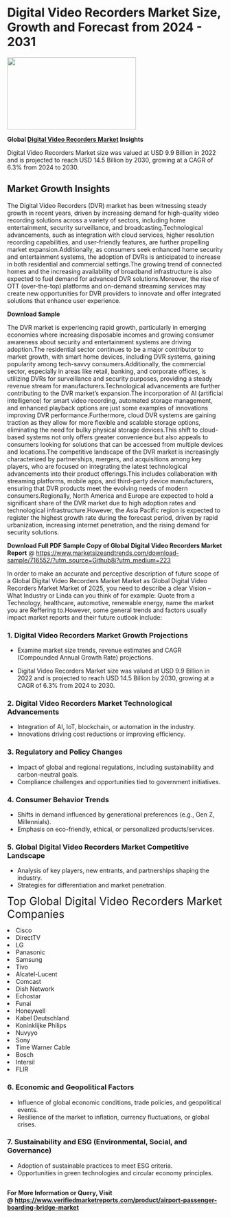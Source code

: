 <H1>Digital Video Recorders Market Size, Growth and Forecast from 2024 - 2031</H1><img class="aligncenter size-medium wp-image-584254" src="https://thirdeyenews.in/wp-content/uploads/2024/09/Global-Market-Research-300x168.jpeg" alt="" width="300" height="168" /><p><strong>Global&nbsp;<a href="https://www.marketsizeandtrends.com/download-sample/716552/?utm_source=Github8j?utm_medium=223">Digital Video Recorders Market</a> Insights</strong></p><p>Digital Video Recorders Market size was valued at USD 9.9 Billion in 2022 and is projected to reach USD 14.5 Billion by 2030, growing at a CAGR of 6.3% from 2024 to 2030.</p><p><h2>Market Growth Insights</h2> <p>The Digital Video Recorders (DVR) market has been witnessing steady growth in recent years, driven by increasing demand for high-quality video recording solutions across a variety of sectors, including home entertainment, security surveillance, and broadcasting.Technological advancements, such as integration with cloud services, higher resolution recording capabilities, and user-friendly features, are further propelling market expansion.Additionally, as consumers seek enhanced home security and entertainment systems, the adoption of DVRs is anticipated to increase in both residential and commercial settings.The growing trend of connected homes and the increasing availability of broadband infrastructure is also expected to fuel demand for advanced DVR solutions.Moreover, the rise of OTT (over-the-top) platforms and on-demand streaming services may create new opportunities for DVR providers to innovate and offer integrated solutions that enhance user experience.</p> <p><strong>Download Sample</strong></p> <p>The DVR market is experiencing rapid growth, particularly in emerging economies where increasing disposable incomes and growing consumer awareness about security and entertainment systems are driving adoption.The residential sector continues to be a major contributor to market growth, with smart home devices, including DVR systems, gaining popularity among tech-savvy consumers.Additionally, the commercial sector, especially in areas like retail, banking, and corporate offices, is utilizing DVRs for surveillance and security purposes, providing a steady revenue stream for manufacturers.Technological advancements are further contributing to the DVR market’s expansion.The incorporation of AI (artificial intelligence) for smart video recording, automated storage management, and enhanced playback options are just some examples of innovations improving DVR performance.Furthermore, cloud DVR systems are gaining traction as they allow for more flexible and scalable storage options, eliminating the need for bulky physical storage devices.This shift to cloud-based systems not only offers greater convenience but also appeals to consumers looking for solutions that can be accessed from multiple devices and locations.The competitive landscape of the DVR market is increasingly characterized by partnerships, mergers, and acquisitions among key players, who are focused on integrating the latest technological advancements into their product offerings.This includes collaboration with streaming platforms, mobile apps, and third-party device manufacturers, ensuring that DVR products meet the evolving needs of modern consumers.Regionally, North America and Europe are expected to hold a significant share of the DVR market due to high adoption rates and technological infrastructure.However, the Asia Pacific region is expected to register the highest growth rate during the forecast period, driven by rapid urbanization, increasing internet penetration, and the rising demand for security solutions.<p><span class=""><strong>Download Full PDF Sample Copy of Global Digital Video Recorders Market Report</strong> @ <a href="https://www.marketsizeandtrends.com/download-sample/716552/?utm_source=Github8j?utm_medium=223" target="_blank">https://www.marketsizeandtrends.com/download-sample/716552/?utm_source=Github8j?utm_medium=223</a></span></p><p>In order to make an accurate and perceptive description of future scope of a Global&nbsp;Digital Video Recorders Market Market as Global&nbsp;Digital Video Recorders Market Market of 2025, you need to describe a clear Vision &ndash; What Industry or Linda can you think of for example: Quote from a Technology, healthcare, automotive, renewable energy, name the market you are Reffering to.However, some general trends and factors usually impact market reports and their future outlook include:</p><h3>1.&nbsp;<strong>Digital Video Recorders Market Growth Projections</strong></h3><ul><li>Examine market size trends, revenue estimates and CAGR (Compounded Annual Growth Rate) projections.</li><li><p>Digital Video Recorders Market size was valued at USD 9.9 Billion in 2022 and is projected to reach USD 14.5 Billion by 2030, growing at a CAGR of 6.3% from 2024 to 2030.</p></li></ul><h3>2.&nbsp;<strong>Digital Video Recorders Market Technological Advancements</strong></h3><ul><li>Integration of AI, IoT, blockchain, or automation in the industry.</li><li>Innovations driving cost reductions or improving efficiency.</li></ul><h3>3.&nbsp;<strong>Regulatory and Policy Changes</strong></h3><ul><li>Impact of global and regional regulations, including sustainability and carbon-neutral goals.</li><li>Compliance challenges and opportunities tied to government initiatives.</li></ul><h3>4.&nbsp;<strong>Consumer Behavior Trends</strong></h3><ul><li>Shifts in demand influenced by generational preferences (e.g., Gen Z, Millennials).</li><li>Emphasis on eco-friendly, ethical, or personalized products/services.</li></ul><h3>5.&nbsp;<strong>Global Digital Video Recorders Market Competitive Landscape</strong></h3><ul><li>Analysis of key players, new entrants, and partnerships shaping the industry.</li><li>Strategies for differentiation and market penetration.</li></ul><p data-pm-slice="1 1 []"><span style="color: inherit; font-family: inherit; font-size: 25px;">Top Global Digital Video Recorders Market Companies</span></p><div class="" data-test-id=""><p><li> Cisco</li><li> DirectTV</li><li> LG</li><li> Panasonic</li><li> Samsung</li><li> Tivo</li><li> Alcatel-Lucent</li><li> Comcast</li><li> Dish Network</li><li> Echostar</li><li> Funai</li><li> Honeywell</li><li> Kabel Deutschland</li><li> Koninklijke Philips</li><li> Nuvyyo</li><li> Sony</li><li> Time Warner Cable</li><li> Bosch</li><li> Intersil</li><li> FLIR</li></p></div><h3>6.&nbsp;<strong>Economic and Geopolitical Factors</strong></h3><ul><li>Influence of global economic conditions, trade policies, and geopolitical events.</li><li>Resilience of the market to inflation, currency fluctuations, or global crises.</li></ul><h3>7.&nbsp;<strong>Sustainability and ESG (Environmental, Social, and Governance)</strong></h3><ul><li>Adoption of sustainable practices to meet ESG criteria.</li><li>Opportunities in green technologies and circular economy principles.</li></ul><h2><strong style="font-size: 14px;">For More Information or Query, Visit @&nbsp;</strong><a style="background-color: #ffffff; font-size: 14px;" href="https://www.marketsizeandtrends.com/report/digital-video-recorders-market/" target="_blank">https://www.verifiedmarketreports.com/product/airport-passenger-boarding-bridge-market</a></h2>